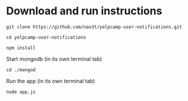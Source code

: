 # Download and run instructions

`git clone https://github.com/nax3t/yelpcamp-user-notifications.git`

`cd yelpcamp-user-notifications`

`npm install`

Start mongodb (in its own terminal tab)

`cd ./mongod`

Run the app (in its own terminal tab)

`node app.js`
